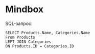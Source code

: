 # Mindbox

SQL-запрос:

```
SELECT Products.Name, Categories.Name
From Products
LEFT JOIN Categories
ON Products.ID = Categories.ID
```
